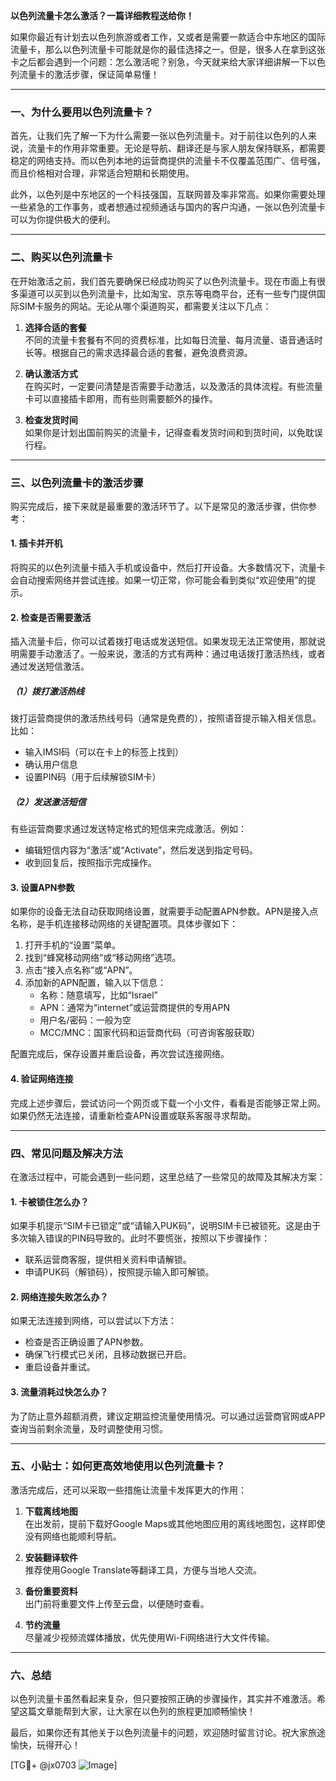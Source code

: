 **以色列流量卡怎么激活？一篇详细教程送给你！**

如果你最近有计划去以色列旅游或者工作，又或者是需要一款适合中东地区的国际流量卡，那么以色列流量卡可能就是你的最佳选择之一。但是，很多人在拿到这张卡之后都会遇到一个问题：怎么激活呢？别急，今天就来给大家详细讲解一下以色列流量卡的激活步骤，保证简单易懂！

---

### 一、为什么要用以色列流量卡？

首先，让我们先了解一下为什么需要一张以色列流量卡。对于前往以色列的人来说，流量卡的作用非常重要。无论是导航、翻译还是与家人朋友保持联系，都需要稳定的网络支持。而以色列本地的运营商提供的流量卡不仅覆盖范围广、信号强，而且价格相对合理，非常适合短期和长期使用。

此外，以色列是中东地区的一个科技强国，互联网普及率非常高。如果你需要处理一些紧急的工作事务，或者想通过视频通话与国内的客户沟通，一张以色列流量卡可以为你提供极大的便利。

---

### 二、购买以色列流量卡

在开始激活之前，我们首先要确保已经成功购买了以色列流量卡。现在市面上有很多渠道可以买到以色列流量卡，比如淘宝、京东等电商平台，还有一些专门提供国际SIM卡服务的网站。无论从哪个渠道购买，都需要关注以下几点：

1. **选择合适的套餐**  
   不同的流量卡套餐有不同的资费标准，比如每日流量、每月流量、语音通话时长等。根据自己的需求选择最合适的套餐，避免浪费资源。

2. **确认激活方式**  
   在购买时，一定要问清楚是否需要手动激活，以及激活的具体流程。有些流量卡可以直接插卡即用，而有些则需要额外的操作。

3. **检查发货时间**  
   如果你是计划出国前购买的流量卡，记得查看发货时间和到货时间，以免耽误行程。

---

### 三、以色列流量卡的激活步骤

购买完成后，接下来就是最重要的激活环节了。以下是常见的激活步骤，供你参考：

#### 1. 插卡并开机
将购买的以色列流量卡插入手机或设备中，然后打开设备。大多数情况下，流量卡会自动搜索网络并尝试连接。如果一切正常，你可能会看到类似“欢迎使用”的提示。

#### 2. 检查是否需要激活
插入流量卡后，你可以试着拨打电话或发送短信。如果发现无法正常使用，那就说明需要手动激活了。一般来说，激活的方式有两种：通过电话拨打激活热线，或者通过发送短信激活。

##### （1）拨打激活热线
拨打运营商提供的激活热线号码（通常是免费的），按照语音提示输入相关信息。比如：
- 输入IMSI码（可以在卡上的标签上找到）
- 确认用户信息
- 设置PIN码（用于后续解锁SIM卡）

##### （2）发送激活短信
有些运营商要求通过发送特定格式的短信来完成激活。例如：
- 编辑短信内容为“激活”或“Activate”，然后发送到指定号码。
- 收到回复后，按照指示完成操作。

#### 3. 设置APN参数
如果你的设备无法自动获取网络设置，就需要手动配置APN参数。APN是接入点名称，是手机连接移动网络的关键配置项。具体步骤如下：

1. 打开手机的“设置”菜单。
2. 找到“蜂窝移动网络”或“移动网络”选项。
3. 点击“接入点名称”或“APN”。
4. 添加新的APN配置，输入以下信息：
   - 名称：随意填写，比如“Israel”
   - APN：通常为“internet”或运营商提供的专用APN
   - 用户名/密码：一般为空
   - MCC/MNC：国家代码和运营商代码（可咨询客服获取）

配置完成后，保存设置并重启设备，再次尝试连接网络。

#### 4. 验证网络连接
完成上述步骤后，尝试访问一个网页或下载一个小文件，看看是否能够正常上网。如果仍然无法连接，请重新检查APN设置或联系客服寻求帮助。

---

### 四、常见问题及解决方法

在激活过程中，可能会遇到一些问题，这里总结了一些常见的故障及其解决方案：

#### 1. 卡被锁住怎么办？
如果手机提示“SIM卡已锁定”或“请输入PUK码”，说明SIM卡已被锁死。这是由于多次输入错误的PIN码导致的。此时不要慌张，按照以下步骤操作：
- 联系运营商客服，提供相关资料申请解锁。
- 申请PUK码（解锁码），按照提示输入即可解锁。

#### 2. 网络连接失败怎么办？
如果无法连接到网络，可以尝试以下方法：
- 检查是否正确设置了APN参数。
- 确保飞行模式已关闭，且移动数据已开启。
- 重启设备并重试。

#### 3. 流量消耗过快怎么办？
为了防止意外超额消费，建议定期监控流量使用情况。可以通过运营商官网或APP查询当前剩余流量，及时调整使用习惯。

---

### 五、小贴士：如何更高效地使用以色列流量卡？

激活完成后，还可以采取一些措施让流量卡发挥更大的作用：

1. **下载离线地图**  
   在出发前，提前下载好Google Maps或其他地图应用的离线地图包，这样即使没有网络也能顺利导航。

2. **安装翻译软件**  
   推荐使用Google Translate等翻译工具，方便与当地人交流。

3. **备份重要资料**  
   出门前将重要文件上传至云盘，以便随时查看。

4. **节约流量**  
   尽量减少视频流媒体播放，优先使用Wi-Fi网络进行大文件传输。

---

### 六、总结

以色列流量卡虽然看起来复杂，但只要按照正确的步骤操作，其实并不难激活。希望这篇文章能帮到大家，让大家在以色列的旅程更加顺畅愉快！

最后，如果你还有其他关于以色列流量卡的问题，欢迎随时留言讨论。祝大家旅途愉快，玩得开心！

[TG💪+ @jx0703 ![Image](https://github.com/user-attachments/assets/dbca1d08-cadb-493c-b0ec-ad6f7a83f270)]
